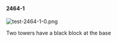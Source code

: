 #### 2464-1
![test-2464-1-0.png](https://github.com/lil-lab/nlvr/raw/master/nlvr/test/images/5/test-2464-1-0.png "test-2464-1-0.png")

Two towers have a black block at the base